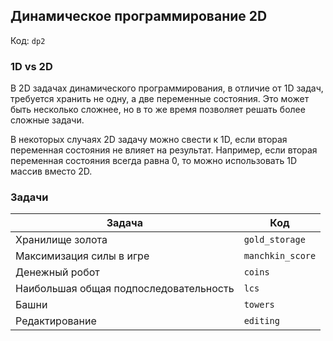 ## Динамическое программирование 2D

Код: `dp2`

### 1D vs 2D

В 2D задачах динамического программирования, в отличие от 1D задач, требуется хранить не одну, а две переменные
состояния. Это может быть несколько сложнее, но в то же время позволяет решать более сложные задачи.

В некоторых случаях 2D задачу можно свести к 1D, если вторая переменная состояния не влияет на результат. Например,
если вторая переменная состояния всегда равна 0, то можно использовать 1D массив вместо 2D.

### Задачи

| Задача                                 | Код              |
|----------------------------------------|------------------|
| Хранилище золота                       | `gold_storage`   |
| Максимизация силы в игре               | `manchkin_score` |
| Денежный робот                         | `coins`          |
| Наибольшая общая подпоследовательность | `lcs`            |
| Башни                                  | `towers`         |
| Редактирование                         | `editing`        |
